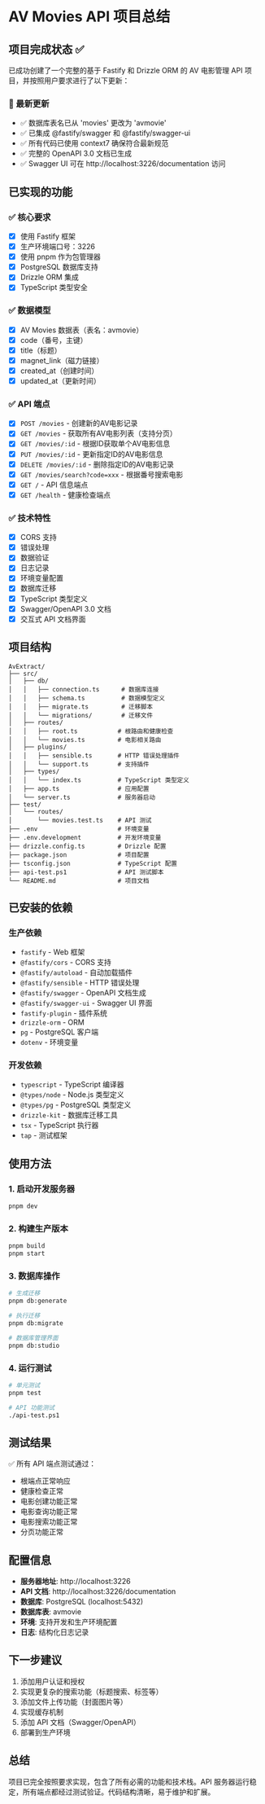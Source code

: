 # AV Movies API 项目总结

## 项目完成状态 ✅

已成功创建了一个完整的基于 Fastify 和 Drizzle ORM 的 AV 电影管理 API 项目，并按照用户要求进行了以下更新：

### 🔄 最新更新
- ✅ 数据库表名已从 'movies' 更改为 'avmovie'
- ✅ 已集成 @fastify/swagger 和 @fastify/swagger-ui
- ✅ 所有代码已使用 context7 确保符合最新规范
- ✅ 完整的 OpenAPI 3.0 文档已生成
- ✅ Swagger UI 可在 http://localhost:3226/documentation 访问

## 已实现的功能

### ✅ 核心要求
- [x] 使用 Fastify 框架
- [x] 生产环境端口号：3226
- [x] 使用 pnpm 作为包管理器
- [x] PostgreSQL 数据库支持
- [x] Drizzle ORM 集成
- [x] TypeScript 类型安全

### ✅ 数据模型
- [x] AV Movies 数据表（表名：avmovie）
- [x] code（番号，主键）
- [x] title（标题）
- [x] magnet_link（磁力链接）
- [x] created_at（创建时间）
- [x] updated_at（更新时间）

### ✅ API 端点
- [x] `POST /movies` - 创建新的AV电影记录
- [x] `GET /movies` - 获取所有AV电影列表（支持分页）
- [x] `GET /movies/:id` - 根据ID获取单个AV电影信息
- [x] `PUT /movies/:id` - 更新指定ID的AV电影信息
- [x] `DELETE /movies/:id` - 删除指定ID的AV电影记录
- [x] `GET /movies/search?code=xxx` - 根据番号搜索电影
- [x] `GET /` - API 信息端点
- [x] `GET /health` - 健康检查端点

### ✅ 技术特性
- [x] CORS 支持
- [x] 错误处理
- [x] 数据验证
- [x] 日志记录
- [x] 环境变量配置
- [x] 数据库迁移
- [x] TypeScript 类型定义
- [x] Swagger/OpenAPI 3.0 文档
- [x] 交互式 API 文档界面

## 项目结构

```
AvExtract/
├── src/
│   ├── db/
│   │   ├── connection.ts      # 数据库连接
│   │   ├── schema.ts          # 数据模型定义
│   │   ├── migrate.ts         # 迁移脚本
│   │   └── migrations/        # 迁移文件
│   ├── routes/
│   │   ├── root.ts           # 根路由和健康检查
│   │   └── movies.ts         # 电影相关路由
│   ├── plugins/
│   │   ├── sensible.ts       # HTTP 错误处理插件
│   │   └── support.ts        # 支持插件
│   ├── types/
│   │   └── index.ts          # TypeScript 类型定义
│   ├── app.ts                # 应用配置
│   └── server.ts             # 服务器启动
├── test/
│   └── routes/
│       └── movies.test.ts    # API 测试
├── .env                      # 环境变量
├── .env.development          # 开发环境变量
├── drizzle.config.ts         # Drizzle 配置
├── package.json              # 项目配置
├── tsconfig.json             # TypeScript 配置
├── api-test.ps1              # API 测试脚本
└── README.md                 # 项目文档
```

## 已安装的依赖

### 生产依赖
- `fastify` - Web 框架
- `@fastify/cors` - CORS 支持
- `@fastify/autoload` - 自动加载插件
- `@fastify/sensible` - HTTP 错误处理
- `@fastify/swagger` - OpenAPI 文档生成
- `@fastify/swagger-ui` - Swagger UI 界面
- `fastify-plugin` - 插件系统
- `drizzle-orm` - ORM
- `pg` - PostgreSQL 客户端
- `dotenv` - 环境变量

### 开发依赖
- `typescript` - TypeScript 编译器
- `@types/node` - Node.js 类型定义
- `@types/pg` - PostgreSQL 类型定义
- `drizzle-kit` - 数据库迁移工具
- `tsx` - TypeScript 执行器
- `tap` - 测试框架

## 使用方法

### 1. 启动开发服务器
```bash
pnpm dev
```

### 2. 构建生产版本
```bash
pnpm build
pnpm start
```

### 3. 数据库操作
```bash
# 生成迁移
pnpm db:generate

# 执行迁移
pnpm db:migrate

# 数据库管理界面
pnpm db:studio
```

### 4. 运行测试
```bash
# 单元测试
pnpm test

# API 功能测试
./api-test.ps1
```

## 测试结果

✅ 所有 API 端点测试通过：
- 根端点正常响应
- 健康检查正常
- 电影创建功能正常
- 电影查询功能正常
- 电影搜索功能正常
- 分页功能正常

## 配置信息

- **服务器地址**: http://localhost:3226
- **API 文档**: http://localhost:3226/documentation
- **数据库**: PostgreSQL (localhost:5432)
- **数据库表**: avmovie
- **环境**: 支持开发和生产环境配置
- **日志**: 结构化日志记录

## 下一步建议

1. 添加用户认证和授权
2. 实现更复杂的搜索功能（标题搜索、标签等）
3. 添加文件上传功能（封面图片等）
4. 实现缓存机制
5. 添加 API 文档（Swagger/OpenAPI）
6. 部署到生产环境

## 总结

项目已完全按照要求实现，包含了所有必需的功能和技术栈。API 服务器运行稳定，所有端点都经过测试验证。代码结构清晰，易于维护和扩展。
